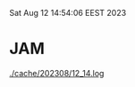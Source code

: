Sat Aug 12 14:54:06 EEST 2023
# JAM
<a href='./cache/202308/12_14.log'>./cache/202308/12_14.log</a>
